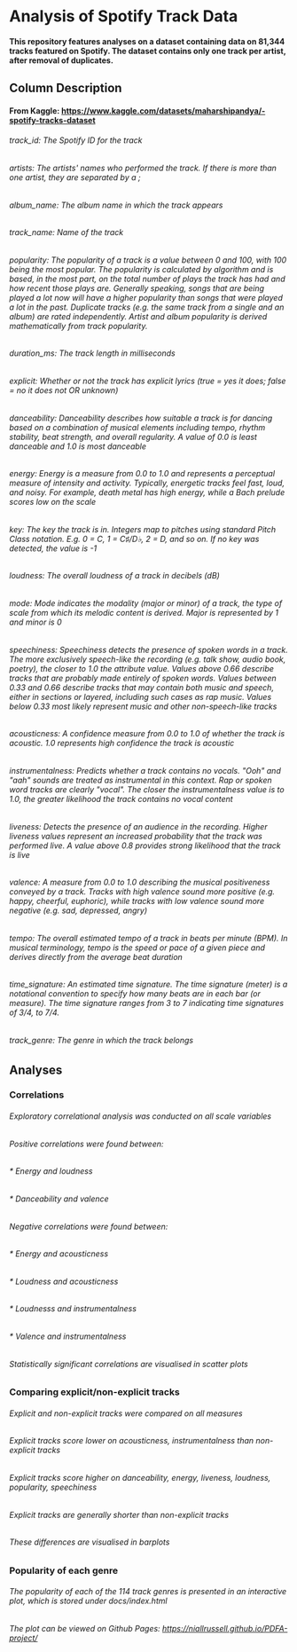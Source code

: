 # Analysis of Spotify Track Data

#### This repository features analyses on a dataset containing data on 81,344 tracks featured on Spotify. The dataset contains only one track per artist, after removal of duplicates. 

## Column Description
#### From Kaggle: https://www.kaggle.com/datasets/maharshipandya/-spotify-tracks-dataset
###### track_id: The Spotify ID for the track
###### artists: The artists' names who performed the track. If there is more than one artist, they are separated by a ;
###### album_name: The album name in which the track appears
###### track_name: Name of the track
###### popularity: The popularity of a track is a value between 0 and 100, with 100 being the most popular. The popularity is calculated by algorithm and is based, in the most part, on the total number of plays the track has had and how recent those plays are. Generally speaking, songs that are being played a lot now will have a higher popularity than songs that were played a lot in the past. Duplicate tracks (e.g. the same track from a single and an album) are rated independently. Artist and album popularity is derived mathematically from track popularity.
###### duration_ms: The track length in milliseconds
###### explicit: Whether or not the track has explicit lyrics (true = yes it does; false = no it does not OR unknown)
###### danceability: Danceability describes how suitable a track is for dancing based on a combination of musical elements including tempo, rhythm stability, beat strength, and overall regularity. A value of 0.0 is least danceable and 1.0 is most danceable
###### energy: Energy is a measure from 0.0 to 1.0 and represents a perceptual measure of intensity and activity. Typically, energetic tracks feel fast, loud, and noisy. For example, death metal has high energy, while a Bach prelude scores low on the scale
###### key: The key the track is in. Integers map to pitches using standard Pitch Class notation. E.g. 0 = C, 1 = C♯/D♭, 2 = D, and so on. If no key was detected, the value is -1
###### loudness: The overall loudness of a track in decibels (dB)
###### mode: Mode indicates the modality (major or minor) of a track, the type of scale from which its melodic content is derived. Major is represented by 1 and minor is 0
###### speechiness: Speechiness detects the presence of spoken words in a track. The more exclusively speech-like the recording (e.g. talk show, audio book, poetry), the closer to 1.0 the attribute value. Values above 0.66 describe tracks that are probably made entirely of spoken words. Values between 0.33 and 0.66 describe tracks that may contain both music and speech, either in sections or layered, including such cases as rap music. Values below 0.33 most likely represent music and other non-speech-like tracks
###### acousticness: A confidence measure from 0.0 to 1.0 of whether the track is acoustic. 1.0 represents high confidence the track is acoustic
###### instrumentalness: Predicts whether a track contains no vocals. "Ooh" and "aah" sounds are treated as instrumental in this context. Rap or spoken word tracks are clearly "vocal". The closer the instrumentalness value is to 1.0, the greater likelihood the track contains no vocal content
###### liveness: Detects the presence of an audience in the recording. Higher liveness values represent an increased probability that the track was performed live. A value above 0.8 provides strong likelihood that the track is live
###### valence: A measure from 0.0 to 1.0 describing the musical positiveness conveyed by a track. Tracks with high valence sound more positive (e.g. happy, cheerful, euphoric), while tracks with low valence sound more negative (e.g. sad, depressed, angry)
###### tempo: The overall estimated tempo of a track in beats per minute (BPM). In musical terminology, tempo is the speed or pace of a given piece and derives directly from the average beat duration
###### time_signature: An estimated time signature. The time signature (meter) is a notational convention to specify how many beats are in each bar (or measure). The time signature ranges from 3 to 7 indicating time signatures of 3/4, to 7/4.
###### track_genre: The genre in which the track belongs

## Analyses
### Correlations
###### Exploratory correlational analysis was conducted on all scale variables
###### Positive correlations were found between:
###### * Energy and loudness
###### * Danceability and valence

###### Negative correlations were found between:
###### * Energy and acousticness
###### * Loudness and acousticness
###### * Loudnesss and instrumentalness 
###### * Valence and instrumentalness

###### Statistically significant correlations are visualised in scatter plots

### Comparing explicit/non-explicit tracks
###### Explicit and non-explicit tracks were compared on all measures
###### Explicit tracks score lower on acousticness, instrumentalness than non-explicit tracks
###### Explicit tracks score higher on danceability, energy, liveness, loudness, popularity, speechiness
###### Explicit tracks are generally shorter than non-explicit tracks
###### These differences are visualised in barplots

### Popularity of each genre
###### The popularity of each of the 114 track genres is presented in an interactive plot, which is stored under docs/index.html
###### The plot can be viewed on Github Pages: https://niallrussell.github.io/PDFA-project/